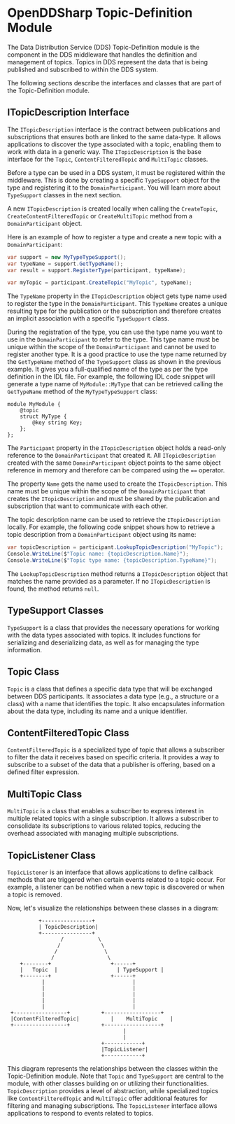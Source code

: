 # OpenDDSharp Topic-Definition Module

The Data Distribution Service (DDS) Topic-Definition module is the component in the DDS middleware that handles
the definition and management of topics. Topics in DDS represent the data that is being published and subscribed to
within the DDS system.

The following sections describe the interfaces and classes that are part of the Topic-Definition module.

## ITopicDescription Interface

The `ITopicDescription` interface is the contract between publications and subscriptions that ensures both are linked
to the same data-type. It allows applications to discover the type associated with a topic, enabling them to work
with data in a generic way. The `ITopicDescription` is the base interface for the `Topic`, `ContentFilteredTopic`
and `MultiTopic` classes.

Before a type can be used in a DDS system, it must be registered within the middleware. This is done by creating
a specific `TypeSupport` object for the type and registering it to the `DomainParticipant`. You will learn more
about `TypeSupport` classes in the next section.

A new `ITopicDescription` is created locally when calling the `CreateTopic`, `CreateContentFilteredTopic` or
`CreateMultiTopic` method from a `DomainParticipant` object.

Here is an example of how to register a type and create a new topic with a `DomainParticipant`:

```csharp
var support = new MyTypeTypeSupport();
var typeName = support.GetTypeName();
var result = support.RegisterType(participant, typeName);

var myTopic = participant.CreateTopic("MyTopic", typeName);
```

The `TypeName` property in the `ITopicDescription` object gets type name used to register the type in the
`DomainParticipant`. This `TypeName` creates a unique resulting type for the publication or the subscription and
therefore creates an implicit association with a specific `TypeSupport` class.

During the registration of the type, you can use the type name you want to use in the `DomainParticipant` to refer to the
type. This type name must be unique within the scope of the `DomainParticipant` and cannot be used to register another
type. It is a good practice to use the type name returned by the `GetTypeName` method of the `TypeSupport` class as
shown in the previous example. It gives you a full-qualified name of the type as per the type definition in the IDL
file. For example, the following IDL code snippet will generate a type name of `MyModule::MyType` that can be retrieved
calling the `GetTypeName` method of the `MyTypeTypeSupport` class:

```
module MyModule {
    @topic
    struct MyType {
        @key string Key; 
    };
};
```

The `Participant` property in the `ITopicDescription` object holds a read-only reference to the `DomainParticipant`
that created it. All `ITopicDescription` created with the same `DomainParticipant` object points to the same object
reference in memory and therefore can be compared using the `==` operator.

The property `Name` gets the name used to create the `ITopicDescription`. This name must be unique within the scope of
the `DomainParticipant` that creates the `ITopicDescription` and must be shared by the publication and subscription
that want to communicate with each other.

The topic description name can be used to retrieve the `ITopicDescription` locally. For example, the following code
snippet shows how to retrieve a topic description from a `DomainParticipant` object using its name:

```csharp
var topicDescription = participant.LookupTopicDescription("MyTopic");
Console.WriteLine($"Topic name: {topicDescription.Name}");
Console.WriteLine($"Topic type name: {topicDescription.TypeName}");
```

The `LookupTopicDescription` method returns a `ITopicDescription` object that matches the name provided as a parameter.
If no `ITopicDescription` is found, the method returns `null`.

## TypeSupport Classes

`TypeSupport` is a class that provides the necessary operations for working with the data types associated with topics.
It includes functions for serializing and deserializing data, as well as for managing the type information.

## Topic Class

`Topic` is a class that defines a specific data type that will be exchanged between DDS participants.
It associates a data type (e.g., a structure or a class) with a name that identifies the topic.
It also encapsulates information about the data type, including its name and a unique identifier.

## ContentFilteredTopic Class

`ContentFilteredTopic` is a specialized type of topic that allows a subscriber to filter the data it receives
based on specific criteria. It provides a way to subscribe to a subset of the data that a publisher is offering,
based on a defined filter expression.

## MultiTopic Class
`MultiTopic` is a class that enables a subscriber to express interest in multiple related topics with a single
subscription. It allows a subscriber to consolidate its subscriptions to various related topics, reducing the overhead
associated with managing multiple subscriptions.

## TopicListener Class

`TopicListener` is an interface that allows applications to define callback methods that are triggered when certain
events related to a topic occur. For example, a listener can be notified when a new topic is discovered or when
a topic is removed.

Now, let's visualize the relationships between these classes in a diagram:

```
          +----------------+
          | TopicDescription|
          +----------------+
                 /           \
                /             \
               /               \
              /                 \
    +--------+                   +------+
    |   Topic  |                   | TypeSupport |
    +--------+                   +------+
           |                            |
           |                            |
           |                            |
           |                            |
           |                            |
 +-----------------+          +------------------+
 |ContentFilteredTopic|          |    MultiTopic    |
 +-----------------+          +------------------+
                                     |
                                     |
                              +------------+
                              |TopicListener|
                              +------------+
```

This diagram represents the relationships between the classes within the Topic-Definition module.
Note that `Topic` and `TypeSupport` are central to the module, with other classes building on or utilizing their
functionalities. `TopicDescription` provides a level of abstraction, while specialized topics like
`ContentFilteredTopic` and `MultiTopic` offer additional features for filtering and managing subscriptions.
The `TopicListener` interface allows applications to respond to events related to topics.